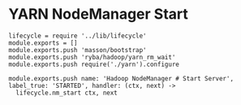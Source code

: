 
# YARN NodeManager Start

    lifecycle = require '../lib/lifecycle'
    module.exports = []
    module.exports.push 'masson/bootstrap'
    module.exports.push 'ryba/hadoop/yarn_rm_wait'
    module.exports.push require('./yarn').configure

    module.exports.push name: 'Hadoop NodeManager # Start Server', label_true: 'STARTED', handler: (ctx, next) ->
      lifecycle.nm_start ctx, next
